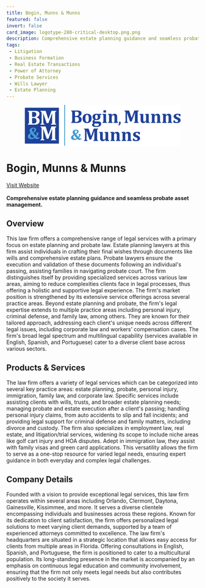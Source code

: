```yaml
---
title: Bogin, Munns & Munns
featured: false
invert: false
card_image: logotype-280-critical-desktop.png.png
description: Comprehensive estate planning guidance and seamless probate asset management.
tags: 
 - Litigation
 - Business Formation
 - Real Estate Transactions
 - Power of Attorney
 - Probate Services
 - Wills Lawyer
 - Estate Planning
---
```


<div align="center">
<a href="https://www.boginmunns.com/faqs/what-is-the-difference-between-estate-planning-lawyer-and-probate-lawyer/">
<img src="logotype-280-critical-desktop.png.png" alt="Logo" style="min-width: 200px; max-width: 600px; height: auto;" >
</a>
</div>

# Bogin, Munns & Munns
<a href="https://www.boginmunns.com/faqs/what-is-the-difference-between-estate-planning-lawyer-and-probate-lawyer/">Visit Website</a>
<br>
<br>
**Comprehensive estate planning guidance and seamless probate asset management.**

## Overview
This law firm offers a comprehensive range of legal services with a primary focus on estate planning and probate law. Estate planning lawyers at this firm assist individuals in crafting their final wishes through documents like wills and comprehensive estate plans. Probate lawyers ensure the execution and validation of these documents following an individual's passing, assisting families in navigating probate court. The firm distinguishes itself by providing specialized services across various law areas, aiming to reduce complexities clients face in legal processes, thus offering a holistic and supportive legal experience. The firm's market position is strengthened by its extensive service offerings across several practice areas.
Beyond estate planning and probate, the firm's legal expertise extends to multiple practice areas including personal injury, criminal defense, and family law, among others. They are known for their tailored approach, addressing each client's unique needs across different legal issues, including corporate law and workers’ compensation cases. The firm's broad legal spectrum and multilingual capability (services available in English, Spanish, and Portuguese) cater to a diverse client base across various sectors.
## Products & Services 
The law firm offers a variety of legal services which can be categorized into several key practice areas: estate planning, probate, personal injury, immigration, family law, and corporate law. Specific services include assisting clients with wills, trusts, and broader estate planning needs; managing probate and estate execution after a client's passing; handling personal injury claims, from auto accidents to slip and fall incidents; and providing legal support for criminal defense and family matters, including divorce and custody.
The firm also specializes in employment law, real estate, and litigation/trial services, widening its scope to include niche areas like golf cart injury and HOA disputes. Adept in immigration law, they assist with family visas and green card applications. This versatility allows the firm to serve as a one-stop resource for varied legal needs, ensuring expert guidance in both everyday and complex legal challenges.
## Company Details 
Founded with a vision to provide exceptional legal services, this law firm operates within several areas including Orlando, Clermont, Daytona, Gainesville, Kissimmee, and more. It serves a diverse clientele encompassing individuals and businesses across these regions. Known for its dedication to client satisfaction, the firm offers personalized legal solutions to meet varying client demands, supported by a team of experienced attorneys committed to excellence.
The law firm's headquarters are situated in a strategic location that allows easy access for clients from multiple areas in Florida. Offering consultations in English, Spanish, and Portuguese, the firm is positioned to cater to a multicultural population. Its long-standing presence in the market is accompanied by an emphasis on continuous legal education and community involvement, ensuring that the firm not only meets legal needs but also contributes positively to the society it serves.

